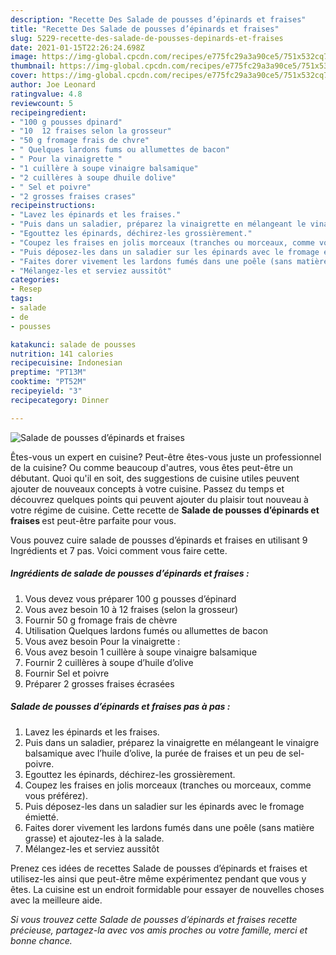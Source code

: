 ```yaml
---
description: "Recette Des Salade de pousses d’épinards et fraises"
title: "Recette Des Salade de pousses d’épinards et fraises"
slug: 5229-recette-des-salade-de-pousses-depinards-et-fraises
date: 2021-01-15T22:26:24.698Z
image: https://img-global.cpcdn.com/recipes/e775fc29a3a90ce5/751x532cq70/salade-de-pousses-depinards-et-fraises-photo-principale-de-la-recette.jpg
thumbnail: https://img-global.cpcdn.com/recipes/e775fc29a3a90ce5/751x532cq70/salade-de-pousses-depinards-et-fraises-photo-principale-de-la-recette.jpg
cover: https://img-global.cpcdn.com/recipes/e775fc29a3a90ce5/751x532cq70/salade-de-pousses-depinards-et-fraises-photo-principale-de-la-recette.jpg
author: Joe Leonard
ratingvalue: 4.8
reviewcount: 5
recipeingredient:
- "100 g pousses dpinard"
- "10  12 fraises selon la grosseur"
- "50 g fromage frais de chvre"
- " Quelques lardons fums ou allumettes de bacon"
- " Pour la vinaigrette "
- "1 cuillère à soupe vinaigre balsamique"
- "2 cuillères à soupe dhuile dolive"
- " Sel et poivre"
- "2 grosses fraises crases"
recipeinstructions:
- "Lavez les épinards et les fraises."
- "Puis dans un saladier, préparez la vinaigrette en mélangeant le vinaigre balsamique avec l’huile d’olive, la purée de fraises et un peu de sel-poivre."
- "Egouttez les épinards, déchirez-les grossièrement."
- "Coupez les fraises en jolis morceaux (tranches ou morceaux, comme vous préférez)."
- "Puis déposez-les dans un saladier sur les épinards avec le fromage émietté."
- "Faites dorer vivement les lardons fumés dans une poêle (sans matière grasse) et ajoutez-les à la salade."
- "Mélangez-les et serviez aussitôt"
categories:
- Resep
tags:
- salade
- de
- pousses

katakunci: salade de pousses 
nutrition: 141 calories
recipecuisine: Indonesian
preptime: "PT13M"
cooktime: "PT52M"
recipeyield: "3"
recipecategory: Dinner

---
```



![Salade de pousses d’épinards et fraises](https://img-global.cpcdn.com/recipes/e775fc29a3a90ce5/751x532cq70/salade-de-pousses-depinards-et-fraises-photo-principale-de-la-recette.jpg)

Êtes-vous un expert en cuisine? Peut-être êtes-vous juste un professionnel de la cuisine? Ou comme beaucoup d'autres, vous êtes peut-être un débutant. Quoi qu'il en soit, des suggestions de cuisine utiles peuvent ajouter de nouveaux concepts à votre cuisine. Passez du temps et découvrez quelques points qui peuvent ajouter du plaisir tout nouveau à votre régime de cuisine. Cette recette de <strong> Salade de pousses d’épinards et fraises </strong> est peut-être parfaite pour vous.

<!--inarticleads1-->

Vous pouvez cuire salade de pousses d’épinards et fraises en utilisant 9 Ingrédients et 7 pas. Voici comment vous faire cette.

##### Ingrédients de salade de pousses d’épinards et fraises :

1. Vous devez vous préparer 100 g pousses d’épinard
1. Vous avez besoin 10 à 12 fraises (selon la grosseur)
1. Fournir 50 g fromage frais de chèvre
1. Utilisation  Quelques lardons fumés ou allumettes de bacon
1. Vous avez besoin  Pour la vinaigrette :
1. Vous avez besoin 1 cuillère à soupe vinaigre balsamique
1. Fournir 2 cuillères à soupe d’huile d’olive
1. Fournir  Sel et poivre
1. Préparer 2 grosses fraises écrasées




<!--inarticleads2-->

##### Salade de pousses d’épinards et fraises pas à pas :

1. Lavez les épinards et les fraises.
1. Puis dans un saladier, préparez la vinaigrette en mélangeant le vinaigre balsamique avec l’huile d’olive, la purée de fraises et un peu de sel-poivre.
1. Egouttez les épinards, déchirez-les grossièrement.
1. Coupez les fraises en jolis morceaux (tranches ou morceaux, comme vous préférez).
1. Puis déposez-les dans un saladier sur les épinards avec le fromage émietté.
1. Faites dorer vivement les lardons fumés dans une poêle (sans matière grasse) et ajoutez-les à la salade.
1. Mélangez-les et serviez aussitôt




<!--inarticleads1-->

<p>
Prenez ces idées de recettes Salade de pousses d’épinards et fraises et utilisez-les ainsi que peut-être même expérimentez pendant que vous y êtes. La cuisine est un endroit formidable pour essayer de nouvelles choses avec la meilleure aide.
</p>

<p>
<i>Si vous trouvez cette Salade de pousses d’épinards et fraises recette précieuse, partagez-la avec vos amis proches ou votre famille, merci et bonne chance.</i>
</p>
